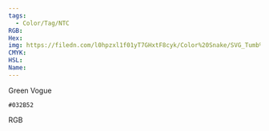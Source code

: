 ```yaml
---
tags:
  - Color/Tag/NTC
RGB:
Hex:
img: https://filedn.com/l0hpzxl1f01yT7GHxtF8cyk/Color%20Snake/SVG_Tumb%20Mass%20No%20Name/032B52.svg
CMYK:
HSL:
Name:
---
```

Green Vogue
```palette
#032B52
```
RGB
